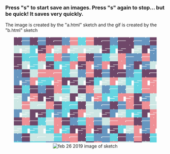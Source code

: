 <h3>Press "<b>s</b>" to start save an images. Press "<b>s</b>" again to stop... but be quick! It saves very quickly.</h3>
<p>The image is created by the "a.html" sketch and the gif is created by the "b.html" sketch</p>
<p align="center">
	<img src="https://github.com/krismadden/ABC-Always-Be-Coding/blob/master/2019/2019:02/2019:02:26/pattern01.jpg?raw=true" width="450" alt="feb 26 2019 image of sketch">
  <br>
  <img src="https://github.com/krismadden/ABC-Always-Be-Coding/blob/master/2019/2019:02/2019:02:26/pattern02.gif?raw=true" width="450" alt="feb 26 2019 image of sketch">
  <br>
</p>